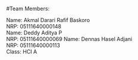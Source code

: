 #Team Members:

Name: Akmal Darari Rafif Baskoro
<br>
NRP: 05111640000148
<br>
Name: Deddy Aditya P
<br>
NRP: 05111640000069
Name: Dennas Hasel Adjani
<br>
NRP: 05111640000113
<br>
Class: HCI A